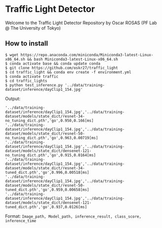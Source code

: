 # Traffic Light Detector #

Welcome to the Traffic Light Detector Repository by Oscar ROSAS (PF Lab @ The University of Tokyo)


## How to install
```
$ wget https://repo.anaconda.com/miniconda/Miniconda3-latest-Linux-x86_64.sh && bash Miniconda3-latest-Linux-x86_64.sh
$ conda activate base && conda update conda
$ git clone https://github.com/oskr27/traffic_light
$ cd traffic_light && conda env create -f environment.yml
$ conda activate traffic
$ cd traffic_lights
$ python test_inference.py '../data/training-dataset/inference/dayClip1_154.jpg'
```

Output:
```
'../data/training-dataset/inference/dayClip1_154.jpg','../data/training-dataset/models/state_dict/resnet-34-no_tuning_dict.pth','go',0.950,0.166[ms]
'../data/training-dataset/inference/dayClip1_154.jpg','../data/training-dataset/models/state_dict/resnet-50-no_tuning_dict.pth','go',0.963,0.00719[ms]
'../data/training-dataset/inference/dayClip1_154.jpg','../data/training-dataset/models/state_dict/densenet-121-no_tuning_dict.pth','go',0.915,0.0164[ms]
'../data/training-dataset/inference/dayClip1_154.jpg','../data/training-dataset/models/state_dict/resnet-34-tuned_dict.pth','go',0.996,0.00518[ms]
'../data/training-dataset/inference/dayClip1_154.jpg','../data/training-dataset/models/state_dict/resnet-50-tuned_dict.pth','go',0.959,0.00658[ms]
'../data/training-dataset/inference/dayClip1_154.jpg','../data/training-dataset/models/state_dict/densenet-121-tuned_dict.pth','go',0.937,0.0126[ms]
```

Format:
`Image_path, Model_path, inference_result, class_score, inference_time`